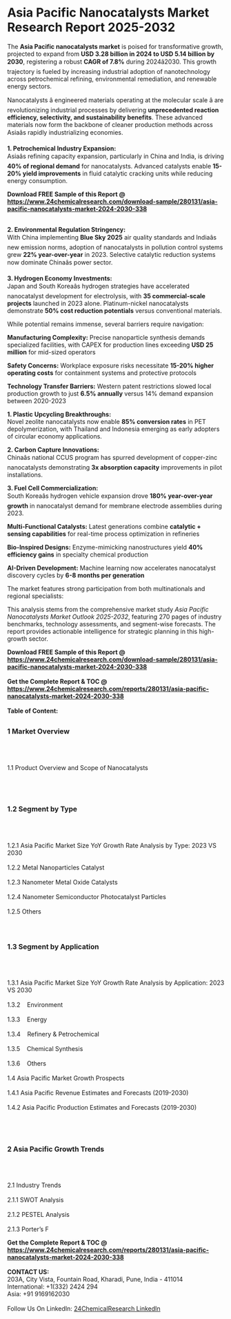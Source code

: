 <h1>Asia Pacific Nanocatalysts  Market Research Report 2025-2032</h1><p>The <strong>Asia Pacific nanocatalysts market</strong> is poised for transformative growth, projected to expand from <strong>USD 3.28 billion in 2024 to USD 5.14 billion by 2030</strong>, registering a robust <strong>CAGR of 7.8%</strong> during 2024â2030. This growth trajectory is fueled by increasing industrial adoption of nanotechnology across petrochemical refining, environmental remediation, and renewable energy sectors.</p><p>Nanocatalysts â engineered materials operating at the molecular scale â are revolutionizing industrial processes by delivering <strong>unprecedented reaction efficiency, selectivity, and sustainability benefits</strong>. These advanced materials now form the backbone of cleaner production methods across Asiaâs rapidly industrializing economies.</p><p><strong>1. Petrochemical Industry Expansion:</strong><br>
Asiaâs refining capacity expansion, particularly in China and India, is driving <strong>40% of regional demand</strong> for nanocatalysts. Advanced catalysts enable <strong>15-20% yield improvements</strong> in fluid catalytic cracking units while reducing energy consumption.</p><div><b>Download FREE Sample of this Report @ 
            <a href="https://www.24chemicalresearch.com/download-sample/280131/asia-pacific-nanocatalysts-market-2024-2030-338">
            https://www.24chemicalresearch.com/download-sample/280131/asia-pacific-nanocatalysts-market-2024-2030-338</a></b></div><br><p><strong>2. Environmental Regulation Stringency:</strong><br>
With China implementing <strong>Blue Sky 2025</strong> air quality standards and Indiaâs new emission norms, adoption of nanocatalysts in pollution control systems grew <strong>22% year-over-year</strong> in 2023. Selective catalytic reduction systems now dominate Chinaâs power sector.</p><p><strong>3. Hydrogen Economy Investments:</strong><br>
Japan and South Koreaâs hydrogen strategies have accelerated nanocatalyst development for electrolysis, with <strong>35 commercial-scale projects</strong> launched in 2023 alone. Platinum-nickel nanocatalysts demonstrate <strong>50% cost reduction potentials</strong> versus conventional materials.</p><p>While potential remains immense, several barriers require navigation:</p><p><strong>Manufacturing Complexity:</strong> Precise nanoparticle synthesis demands specialized facilities, with CAPEX for production lines exceeding <strong>USD 25 million</strong> for mid-sized operators</p><p><strong>Safety Concerns:</strong> Workplace exposure risks necessitate <strong>15-20% higher operating costs</strong> for containment systems and protective protocols</p><p><strong>Technology Transfer Barriers:</strong> Western patent restrictions slowed local production growth to just <strong>6.5% annually</strong> versus 14% demand expansion between 2020-2023</p><p><strong>1. Plastic Upcycling Breakthroughs:</strong><br>
Novel zeolite nanocatalysts now enable <strong>85% conversion rates</strong> in PET depolymerization, with Thailand and Indonesia emerging as early adopters of circular economy applications.</p><p><strong>2. Carbon Capture Innovations:</strong><br>
Chinaâs national CCUS program has spurred development of copper-zinc nanocatalysts demonstrating <strong>3x absorption capacity</strong> improvements in pilot installations.</p><p><strong>3. Fuel Cell Commercialization:</strong><br>
South Koreaâs hydrogen vehicle expansion drove <strong>180% year-over-year growth</strong> in nanocatalyst demand for membrane electrode assemblies during 2023.</p><p><strong>Multi-Functional Catalysts:</strong> Latest generations combine <strong>catalytic + sensing capabilities</strong> for real-time process optimization in refineries</p><p><strong>Bio-Inspired Designs:</strong> Enzyme-mimicking nanostructures yield <strong>40% efficiency gains</strong> in specialty chemical production</p><p><strong>AI-Driven Development:</strong> Machine learning now accelerates nanocatalyst discovery cycles by <strong>6-8 months per generation</strong></p><p>The market features strong participation from both multinationals and regional specialists:</p><p>This analysis stems from the comprehensive market study <em>Asia Pacific Nanocatalysts Market Outlook 2025-2032</em>, featuring 270 pages of industry benchmarks, technology assessments, and segment-wise forecasts. The report provides actionable intelligence for strategic planning in this high-growth sector.</p><div><b>Download FREE Sample of this Report @ 
            <a href="https://www.24chemicalresearch.com/download-sample/280131/asia-pacific-nanocatalysts-market-2024-2030-338">
            https://www.24chemicalresearch.com/download-sample/280131/asia-pacific-nanocatalysts-market-2024-2030-338</a></b></div><br><div><b>Get the Complete Report & TOC @ 
            <a href="https://www.24chemicalresearch.com/reports/280131/asia-pacific-nanocatalysts-market-2024-2030-338">
            https://www.24chemicalresearch.com/reports/280131/asia-pacific-nanocatalysts-market-2024-2030-338</a></b></div><br>
            <b>Table of Content:</b><p><h2><span style="font-size:16px"><strong>1 Market Overview&nbsp;&nbsp; &nbsp;</strong></span></h2><br />
<br />
<p>1.1 Product Overview and Scope of Nanocatalysts &nbsp;</p><br />
<br />
<h2><strong><span style="font-size:16px">1.2 Segment by Type&nbsp;&nbsp; &nbsp;</span></strong></h2><br />
<br />
<p>1.2.1 Asia Pacific Market Size YoY Growth Rate Analysis by Type: 2023 VS 2030&nbsp;&nbsp; &nbsp;<br /><br />
1.2.2 Metal Nanoparticles Catalyst&nbsp;&nbsp; &nbsp;<br /><br />
1.2.3 Nanometer Metal Oxide Catalysts<br /><br />
1.2.4 Nanometer Semiconductor Photocatalyst Particles<br /><br />
1.2.5 Others<br /><br />
<br />
<h2><span style="font-size:16px"><strong>1.3 Segment by Application&nbsp;&nbsp;</strong></span></h2><br />
<br />
<p>1.3.1 Asia Pacific Market Size YoY Growth Rate Analysis by Application: 2023 VS 2030&nbsp;&nbsp; &nbsp;<br /><br />
1.3.2&nbsp;&nbsp; &nbsp;Environment<br /><br />
1.3.3&nbsp;&nbsp; &nbsp;Energy<br /><br />
1.3.4&nbsp;&nbsp; &nbsp;Refinery & Petrochemical<br /><br />
1.3.5&nbsp;&nbsp; &nbsp;Chemical Synthesis<br /><br />
1.3.6&nbsp;&nbsp; &nbsp;Others<br /><br />
1.4 Asia Pacific Market Growth Prospects&nbsp;&nbsp; &nbsp;<br /><br />
1.4.1 Asia Pacific Revenue Estimates and Forecasts (2019-2030)&nbsp;&nbsp; &nbsp;<br /><br />
1.4.2 Asia Pacific Production Estimates and Forecasts (2019-2030)&nbsp;&nbsp;</p><br />
<br />
<h2><span style="font-size:16px"><strong>2 Asia Pacific Growth Trends&nbsp;&nbsp; &nbsp;</strong></span></h2><br />
<br />
<p>2.1 Industry Trends&nbsp;&nbsp; &nbsp;<br /><br />
2.1.1 SWOT Analysis&nbsp;&nbsp; &nbsp;<br /><br />
2.1.2 PESTEL Analysis&nbsp;&nbsp; &nbsp;<br /><br />
2.1.3 Porter&rsquo;s F</p><div><b>Get the Complete Report & TOC @ 
            <a href="https://www.24chemicalresearch.com/reports/280131/asia-pacific-nanocatalysts-market-2024-2030-338">
            https://www.24chemicalresearch.com/reports/280131/asia-pacific-nanocatalysts-market-2024-2030-338</a></b></div><br><b>CONTACT US:</b><br>
            203A, City Vista, Fountain Road, Kharadi, Pune, India - 411014<br>
            International: +1(332) 2424 294<br>
            Asia: +91 9169162030 <br><br>
            Follow Us On LinkedIn: <a href="https://www.linkedin.com/company/24chemicalresearch/">24ChemicalResearch LinkedIn</a>